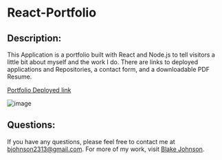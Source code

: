 # React-Portfolio
  
  ## Description: 
   This Application is a portfolio built with React and Node.js to tell visitors a little bit about myself and the work I do. There are links to deployed applications and Repositories, a contact form, and a downloadable PDF Resume. 
  
  [Portfolio Deployed link]()

  ![image]()
  
  ## Questions:
  If you have any questions, please feel free to contact me at bjohnson2313@gmail.com. For more of my work, visit [Blake Johnson](https://github.com/0Blockaye0).
